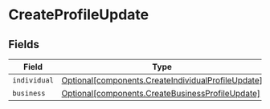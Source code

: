 # CreateProfileUpdate


## Fields

| Field                                                                                                          | Type                                                                                                           | Required                                                                                                       | Description                                                                                                    |
| -------------------------------------------------------------------------------------------------------------- | -------------------------------------------------------------------------------------------------------------- | -------------------------------------------------------------------------------------------------------------- | -------------------------------------------------------------------------------------------------------------- |
| `individual`                                                                                                   | [Optional[components.CreateIndividualProfileUpdate]](../../models/components/createindividualprofileupdate.md) | :heavy_minus_sign:                                                                                             | N/A                                                                                                            |
| `business`                                                                                                     | [Optional[components.CreateBusinessProfileUpdate]](../../models/components/createbusinessprofileupdate.md)     | :heavy_minus_sign:                                                                                             | N/A                                                                                                            |